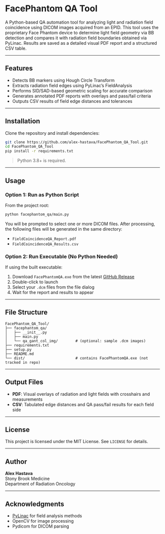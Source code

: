 # FacePhantom QA Tool

A Python-based QA automation tool for analyzing light and radiation field coincidence using DICOM images acquired from an EPID. This tool uses the proprietary Face Phantom device to determine light field geometry via BB detection and compares it with radiation field boundaries obtained via PyLinac. Results are saved as a detailed visual PDF report and a structured CSV table.

---

## Features

- Detects BB markers using Hough Circle Transform
- Extracts radiation field edges using PyLinac’s FieldAnalysis
- Performs SID/SAD-based geometric scaling for accurate comparison
- Generates annotated PDF reports with overlays and pass/fail criteria
- Outputs CSV results of field edge distances and tolerances

---

## Installation

Clone the repository and install dependencies:

```bash
git clone https://github.com/alex-hastava/FacePhantom_QA_Tool.git
cd FacePhantom_QA_Tool
pip install -r requirements.txt
```

> Python 3.8+ is required.

---

## Usage

### Option 1: Run as Python Script

From the project root:

```bash
python facephantom_qa/main.py
```

You will be prompted to select one or more DICOM files. After processing, the following files will be generated in the same directory:

- `FieldCoincidenceQA_Report.pdf`
- `FieldCoincidenceQA_Results.csv`

### Option 2: Run Executable (No Python Needed)

If using the built executable:

1. Download `FacePhantomQA.exe` from the latest [GitHub Release](https://github.com/alex-hastava/FacePhantom_QA_Tool/releases)
2. Double-click to launch
3. Select your `.dcm` files from the file dialog
4. Wait for the report and results to appear

---

## File Structure

```
FacePhantom_QA_Tool/
├── facephantom_qa/
│   ├── __init__.py
│   ├── main.py
│   └── qa_gant_col_img/        # (optional: sample .dcm images)
├── requirements.txt
├── setup.py
├── README.md
└── dist/                       # contains FacePhantomQA.exe (not tracked in repo)
```

---

## Output Files

- **PDF**: Visual overlays of radiation and light fields with crosshairs and measurements
- **CSV**: Tabulated edge distances and QA pass/fail results for each field side

---

## License

This project is licensed under the MIT License. See `LICENSE` for details.

---

## Author

**Alex Hastava**  
Stony Brook Medicine  
Department of Radiation Oncology

---

## Acknowledgments

- [PyLinac](https://github.com/jrkerns/pylinac) for field analysis methods  
- OpenCV for image processing  
- Pydicom for DICOM parsing
